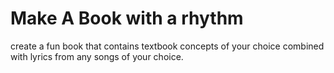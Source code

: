 # Make A Book with a rhythm
create a fun book that contains textbook concepts of your choice combined with lyrics from any songs of your choice.
